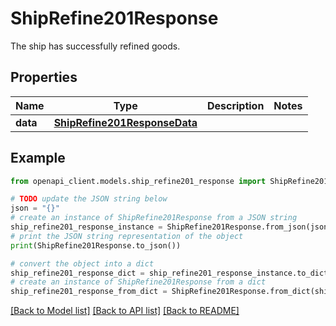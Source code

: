 # ShipRefine201Response

The ship has successfully refined goods.

## Properties

Name | Type | Description | Notes
------------ | ------------- | ------------- | -------------
**data** | [**ShipRefine201ResponseData**](ShipRefine201ResponseData.md) |  | 

## Example

```python
from openapi_client.models.ship_refine201_response import ShipRefine201Response

# TODO update the JSON string below
json = "{}"
# create an instance of ShipRefine201Response from a JSON string
ship_refine201_response_instance = ShipRefine201Response.from_json(json)
# print the JSON string representation of the object
print(ShipRefine201Response.to_json())

# convert the object into a dict
ship_refine201_response_dict = ship_refine201_response_instance.to_dict()
# create an instance of ShipRefine201Response from a dict
ship_refine201_response_from_dict = ShipRefine201Response.from_dict(ship_refine201_response_dict)
```
[[Back to Model list]](../README.md#documentation-for-models) [[Back to API list]](../README.md#documentation-for-api-endpoints) [[Back to README]](../README.md)



